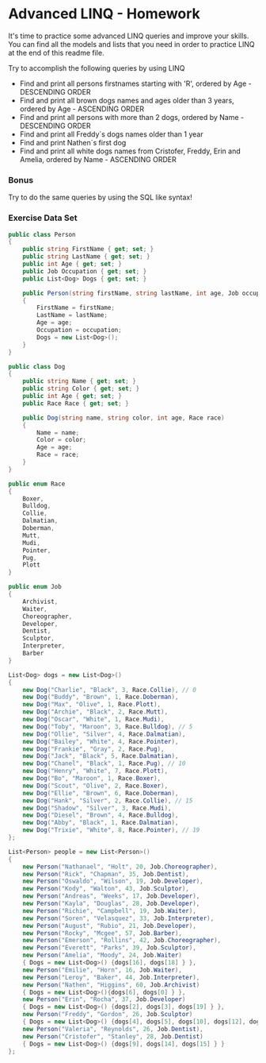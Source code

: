 # Advanced LINQ - Homework
It's time to practice some advanced LINQ queries and improve your skills. You can find all the models and lists that you need in order to practice LINQ at the end of this readme file. 

Try to accomplish the following queries by using LINQ  
* Find and print all persons firstnames starting with 'R', ordered by Age - DESCENDING ORDER  
* Find and print all brown dogs names and ages older than 3 years, ordered by Age - ASCENDING ORDER  
* Find and print all persons with more than 2 dogs, ordered by Name - DESCENDING ORDER  
* Find and print all Freddy`s dogs names older than 1 year  
* Find and print Nathen`s first dog  
* Find and print all white dogs names from Cristofer, Freddy, Erin and Amelia, ordered by Name - ASCENDING ORDER  

### **Bonus**
Try to do the same queries by using the SQL like syntax!  

### Exercise Data Set

```csharp
public class Person
{
	public string FirstName { get; set; }
	public string LastName { get; set; }
	public int Age { get; set; }
	public Job Occupation { get; set; }
	public List<Dog> Dogs { get; set; }

	public Person(string firstName, string lastName, int age, Job occupation)
	{
		FirstName = firstName;
		LastName = lastName;
		Age = age;
		Occupation = occupation;
		Dogs = new List<Dog>();
	}
}

public class Dog
{
	public string Name { get; set; }
	public string Color { get; set; }
	public int Age { get; set; }
	public Race Race { get; set; }

	public Dog(string name, string color, int age, Race race)
	{
		Name = name;
		Color = color;
		Age = age;
		Race = race;
	}
}

public enum Race
{
	Boxer,
	Bulldog,
	Collie,
	Dalmatian,
	Doberman,
	Mutt,
	Mudi,
	Pointer,
	Pug,
	Plott
}

public enum Job
{
	Archivist,
	Waiter,
	Choreographer,
	Developer,
	Dentist,
	Sculptor,
	Interpreter,
	Barber
}
```

```csharp
List<Dog> dogs = new List<Dog>()
{
	new Dog("Charlie", "Black", 3, Race.Collie), // 0
	new Dog("Buddy", "Brown", 1, Race.Doberman),
	new Dog("Max", "Olive", 1, Race.Plott),
	new Dog("Archie", "Black", 2, Race.Mutt),
	new Dog("Oscar", "White", 1, Race.Mudi),
	new Dog("Toby", "Maroon", 3, Race.Bulldog), // 5
	new Dog("Ollie", "Silver", 4, Race.Dalmatian),
	new Dog("Bailey", "White", 4, Race.Pointer),
	new Dog("Frankie", "Gray", 2, Race.Pug),
	new Dog("Jack", "Black", 5, Race.Dalmatian),
	new Dog("Chanel", "Black", 1, Race.Pug), // 10
	new Dog("Henry", "White", 7, Race.Plott),
	new Dog("Bo", "Maroon", 1, Race.Boxer),
	new Dog("Scout", "Olive", 2, Race.Boxer),
	new Dog("Ellie", "Brown", 6, Race.Doberman),
	new Dog("Hank", "Silver", 2, Race.Collie), // 15
	new Dog("Shadow", "Silver", 3, Race.Mudi),
	new Dog("Diesel", "Brown", 4, Race.Bulldog),
	new Dog("Abby", "Black", 1, Race.Dalmatian),
	new Dog("Trixie", "White", 8, Race.Pointer), // 19
};

List<Person> people = new List<Person>()
{
	new Person("Nathanael", "Holt", 20, Job.Choreographer),
	new Person("Rick", "Chapman", 35, Job.Dentist),
	new Person("Oswaldo", "Wilson", 19, Job.Developer),
	new Person("Kody", "Walton", 43, Job.Sculptor),
	new Person("Andreas", "Weeks", 17, Job.Developer),
	new Person("Kayla", "Douglas", 28, Job.Developer),
	new Person("Richie", "Campbell", 19, Job.Waiter),
	new Person("Soren", "Velasquez", 33, Job.Interpreter),
	new Person("August", "Rubio", 21, Job.Developer),
	new Person("Rocky", "Mcgee", 57, Job.Barber),
	new Person("Emerson", "Rollins", 42, Job.Choreographer),
	new Person("Everett", "Parks", 39, Job.Sculptor),
	new Person("Amelia", "Moody", 24, Job.Waiter)
	{ Dogs = new List<Dog>() {dogs[16], dogs[18] } },
	new Person("Emilie", "Horn", 16, Job.Waiter),
	new Person("Leroy", "Baker", 44, Job.Interpreter),
	new Person("Nathen", "Higgins", 60, Job.Archivist)
	{ Dogs = new List<Dog>(){dogs[6], dogs[0] } },
	new Person("Erin", "Rocha", 37, Job.Developer)
	{ Dogs = new List<Dog>() {dogs[2], dogs[3], dogs[19] } },
	new Person("Freddy", "Gordon", 26, Job.Sculptor)
	{ Dogs = new List<Dog>() {dogs[4], dogs[5], dogs[10], dogs[12], dogs[13] } },
	new Person("Valeria", "Reynolds", 26, Job.Dentist),
	new Person("Cristofer", "Stanley", 28, Job.Dentist)
	{ Dogs = new List<Dog>() {dogs[9], dogs[14], dogs[15] } }
};
```
